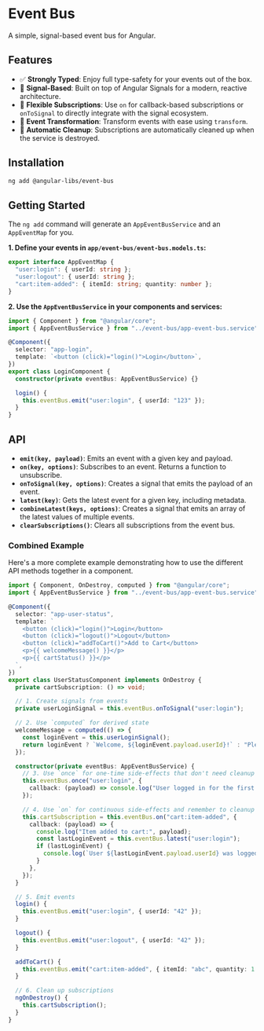 # Event Bus

A simple, signal-based event bus for Angular.

## Features

- ✅ **Strongly Typed**: Enjoy full type-safety for your events out of the box.
- 🚀 **Signal-Based**: Built on top of Angular Signals for a modern, reactive architecture.
- 📡 **Flexible Subscriptions**: Use `on` for callback-based subscriptions or `onToSignal` to directly integrate with the signal ecosystem.
- 🔄 **Event Transformation**: Transform events with ease using `transform`.
- 🧹 **Automatic Cleanup**: Subscriptions are automatically cleaned up when the service is destroyed.

## Installation

```bash
ng add @angular-libs/event-bus
```

## Getting Started

The `ng add` command will generate an `AppEventBusService` and an `AppEventMap` for you.

**1. Define your events in `app/event-bus/event-bus.models.ts`:**

```typescript
export interface AppEventMap {
  "user:login": { userId: string };
  "user:logout": { userId: string };
  "cart:item-added": { itemId: string; quantity: number };
}
```

**2. Use the `AppEventBusService` in your components and services:**

```typescript
import { Component } from "@angular/core";
import { AppEventBusService } from "../event-bus/app-event-bus.service";

@Component({
  selector: "app-login",
  template: `<button (click)="login()">Login</button>`,
})
export class LoginComponent {
  constructor(private eventBus: AppEventBusService) {}

  login() {
    this.eventBus.emit("user:login", { userId: "123" });
  }
}
```

## API

- **`emit(key, payload)`**: Emits an event with a given key and payload.
- **`on(key, options)`**: Subscribes to an event. Returns a function to unsubscribe.
- **`onToSignal(key, options)`**: Creates a signal that emits the payload of an event.
- **`latest(key)`**: Gets the latest event for a given key, including metadata.
- **`combineLatest(keys, options)`**: Creates a signal that emits an array of the latest values of multiple events.
- **`clearSubscriptions()`**: Clears all subscriptions from the event bus.

### Combined Example

Here's a more complete example demonstrating how to use the different API methods together in a component.

```typescript
import { Component, OnDestroy, computed } from "@angular/core";
import { AppEventBusService } from "../event-bus/app-event-bus.service";

@Component({
  selector: "app-user-status",
  template: `
    <button (click)="login()">Login</button>
    <button (click)="logout()">Logout</button>
    <button (click)="addToCart()">Add to Cart</button>
    <p>{{ welcomeMessage() }}</p>
    <p>{{ cartStatus() }}</p>
  `,
})
export class UserStatusComponent implements OnDestroy {
  private cartSubscription: () => void;

  // 1. Create signals from events
  private userLoginSignal = this.eventBus.onToSignal("user:login");

  // 2. Use `computed` for derived state
  welcomeMessage = computed(() => {
    const loginEvent = this.userLoginSignal();
    return loginEvent ? `Welcome, ${loginEvent.payload.userId}!` : "Please log in.";
  });

  constructor(private eventBus: AppEventBusService) {
    // 3. Use `once` for one-time side-effects that don't need cleanup
    this.eventBus.once("user:login", {
      callback: (payload) => console.log("User logged in for the first time:", payload.userId),
    });

    // 4. Use `on` for continuous side-effects and remember to cleanup
    this.cartSubscription = this.eventBus.on("cart:item-added", {
      callback: (payload) => {
        console.log("Item added to cart:", payload);
        const lastLoginEvent = this.eventBus.latest("user:login");
        if (lastLoginEvent) {
          console.log(`User ${lastLoginEvent.payload.userId} was logged in when item was added.`);
        }
      },
    });
  }

  // 5. Emit events
  login() {
    this.eventBus.emit("user:login", { userId: "42" });
  }

  logout() {
    this.eventBus.emit("user:logout", { userId: "42" });
  }

  addToCart() {
    this.eventBus.emit("cart:item-added", { itemId: "abc", quantity: 1 });
  }

  // 6. Clean up subscriptions
  ngOnDestroy() {
    this.cartSubscription();
  }
}
```
